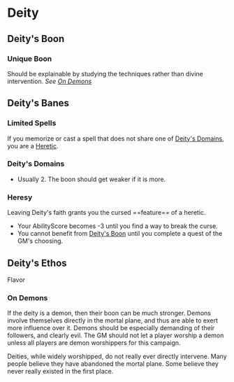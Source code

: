 # Deity

## Deity's Boon

### Unique Boon

Should be explainable by studying the techniques rather than divine intervention.
*See [On Demons](Deity%20Template.md#On%20Demons)*

## Deity's Banes

### Limited Spells

If you memorize or cast a spell that does not share one of [Deity's Domains](#Deity's%20Domains), you are a [Heretic](#Heresy).

### Deity's Domains

- Usually 2. The boon should get weaker if it is more.

### Heresy

Leaving Deity's faith grants you the cursed ==feature== of a heretic.

- Your AbilityScore becomes -3 until you find a way to break the curse.
- You cannot benefit from [Deity's Boon](#Deity's%20Boon) until you complete a quest of the GM's choosing.

## Deity's Ethos

Flavor

### On Demons

If the deity is a demon, then their boon can be much stronger. Demons involve themselves directly in the mortal plane, and thus are able to exert more influence over it. Demons should be especially demanding of their followers, and clearly evil. The GM should not let a player worship a demon unless all players are demon worshippers for this campaign.

Deities, while widely worshipped, do not really ever directly intervene. Many people believe they have abandoned the mortal plane. Some believe they never really existed in the first place.
